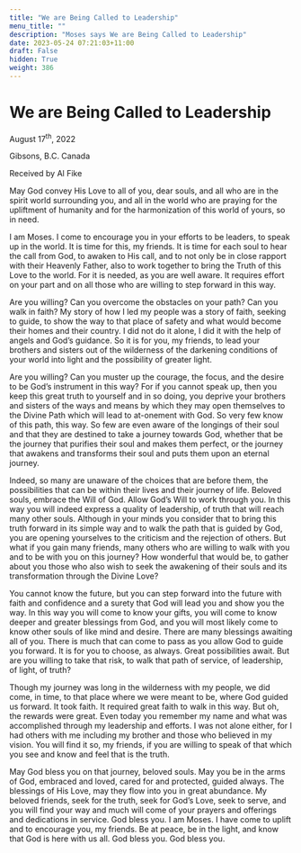```yaml
---
title: "We are Being Called to Leadership"
menu_title: ""
description: "Moses says We are Being Called to Leadership"
date: 2023-05-24 07:21:03+11:00
draft: False
hidden: True
weight: 386
---
```

# We are Being Called to Leadership

August 17<sup>th</sup>, 2022

Gibsons, B.C. Canada

Received by Al Fike   



May God convey His Love to all of you, dear souls, and all who are in the spirit world surrounding you, and all in the world who are praying for the upliftment of humanity and for the harmonization of this world of yours, so in need.

I am Moses. I come to encourage you in your efforts to be leaders, to speak up in the world. It is time for this, my friends. It is time for each soul to hear the call from God, to awaken to His call, and to not only be in close rapport with their Heavenly Father, also to work together to bring the Truth of this Love to the world. For it is needed, as you are well aware. It requires effort on your part and on all those who are willing to step forward in this way. 

Are you willing? Can you overcome the obstacles on your path? Can you walk in faith? My story of how I led my people was a story of faith, seeking to guide, to show the way to that place of safety and what would become their homes and their country. I did not do it alone, I did it with the help of angels and God’s guidance. So it is for you, my friends, to lead your brothers and sisters out of the wilderness of the darkening conditions of your world into light and the possibility of greater light.

Are you willing? Can you muster up the courage, the focus, and the desire to be God’s instrument in this way? For if you cannot speak up, then you keep this great truth to yourself and in so doing, you deprive your brothers and sisters of the ways and means by which they may open themselves to the Divine Path which will lead to at-onement with God. So very few know of this path, this way. So few are even aware of the longings of their soul and that they are destined to take a journey towards God, whether that be the journey that purifies their soul and makes them perfect, or the journey that awakens and transforms their soul and puts them upon an eternal journey.

Indeed, so many are unaware of the choices that are before them, the possibilities that can be within their lives and their journey of life. Beloved souls, embrace the Will of God. Allow God’s Will to work through you. In this way you will indeed express a quality of leadership, of truth that will reach many other souls. Although in your minds you consider that to bring this truth forward in its simple way and to walk the path that is guided by God, you are opening yourselves to the criticism and the rejection of others. But what if you gain many friends, many others who are willing to walk with you and to be with you on this journey? How wonderful that would be, to gather about you those who also wish to seek the awakening of their souls and its transformation through the Divine Love? 

You cannot know the future, but you can step forward into the future with faith and confidence and a surety that God will lead you and show you the way. In this way you will come to know your gifts, you will come to know deeper and greater blessings from God, and you will most likely come to know other souls of like mind and desire. There are many blessings awaiting all of you. There is much that can come to pass as you allow God to guide you forward. It is for you to choose, as always. Great possibilities await. But are you willing to take that risk, to walk that path of service, of leadership, of light, of truth?

Though my journey was long in the wilderness with my people, we did come, in time, to that place where we were meant to be, where God guided us forward. It took faith. It required great faith to walk in this way. But oh, the rewards were great. Even today you remember my name and what was accomplished through my leadership and efforts. I was not alone either, for I had others with me including my brother and those who believed in my vision. You will find it so, my friends, if you are willing to speak of that which you see and know and feel that is the truth.

May God bless you on that journey, beloved souls. May you be in the arms of God, embraced and loved, cared for and protected, guided always. The blessings of His Love, may they flow into you in great abundance. My beloved friends, seek for the truth, seek for God’s Love, seek to serve, and you will find your way and much will come of your prayers and offerings and dedications in service. God bless you. I am Moses. I have come to uplift and to encourage you, my friends. Be at peace, be in the light, and know that God is here with us all. God bless you. God bless you.